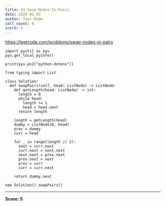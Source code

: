```yaml
---
title: 24-Swap-Nodes-In-Pairs
date: 2025-01-03
author: Your Name
cell_count: 6
score: 5
---
```


https://leetcode.com/problems/swap-nodes-in-pairs


```
import pyutil as pyu
pyu.get_local_pyinfo()
```


```
print(pyu.ps2("python-dotenv"))
```


```
from typing import List
```


```
class Solution:
  def swapPairs(self, head: ListNode) -> ListNode:
    def getLength(head: ListNode) -> int:
      length = 0
      while head:
        length += 1
        head = head.next
      return length

    length = getLength(head)
    dummy = ListNode(0, head)
    prev = dummy
    curr = head

    for _ in range(length // 2):
      next = curr.next
      curr.next = next.next
      next.next = prev.next
      prev.next = next
      prev = curr
      curr = curr.next

    return dummy.next
```


```
new Solution().swapPairs()
```


---
**Score: 5**